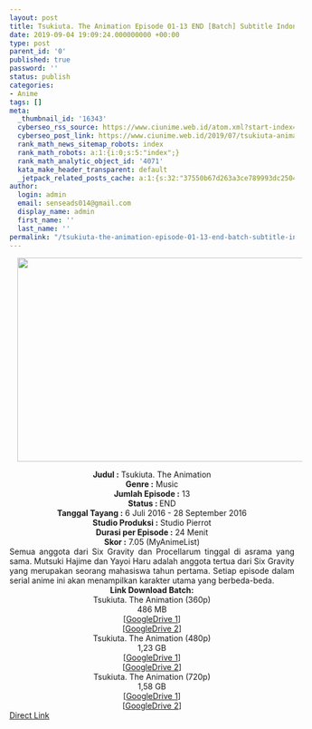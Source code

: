 ```yaml
---
layout: post
title: Tsukiuta. The Animation Episode 01-13 END [Batch] Subtitle Indonesia
date: 2019-09-04 19:09:24.000000000 +00:00
type: post
parent_id: '0'
published: true
password: ''
status: publish
categories:
- Anime
tags: []
meta:
  _thumbnail_id: '16343'
  cyberseo_rss_source: https://www.ciunime.web.id/atom.xml?start-index=3601&max-results=150
  cyberseo_post_link: https://www.ciunime.web.id/2019/07/tsukiuta-animation-episode-01-13-end.html
  rank_math_news_sitemap_robots: index
  rank_math_robots: a:1:{i:0;s:5:"index";}
  rank_math_analytic_object_id: '4071'
  kata_make_header_transparent: default
  _jetpack_related_posts_cache: a:1:{s:32:"37550b67d263a3ce789993dc25046c5f";a:2:{s:7:"expires";i:1647755493;s:7:"payload";a:0:{}}}
author:
  login: admin
  email: senseads014@gmail.com
  display_name: admin
  first_name: ''
  last_name: ''
permalink: "/tsukiuta-the-animation-episode-01-13-end-batch-subtitle-indonesia/"
---
```

<div class="separator" style="clear: both; text-align: center;"><a href="https://1.bp.blogspot.com/-1AxO98jIVo0/XTZVUYctazI/AAAAAAAAcaQ/l0E4qSiaNdcS9oUOb7F_Ilr-kPUgbHnLgCLcBGAs/s1600/Tsukiuta.%2BThe%2BAnimation.jpg" imageanchor="1" style="margin-left: 1em; margin-right: 1em;"><img border="0" data-original-height="720" data-original-width="1280" height="360" src="{{ site.baseurl }}/assets/2019/09/Tsukiuta.%2BThe%2BAnimation.jpg" width="640" /></a></div>
<p>
<div style="text-align: center;"><b>Judul</b><b><b> </b>:</b> Tsukiuta. The Animation</div>
<div style="text-align: center;"><b><b>Genre :</b></b> Music</div>
<div style="text-align: center;"><b>Jumlah Episode :</b> 13<br /><b>Status :&nbsp;</b>END<br /><b>Tanggal Tayang :</b> 6 Juli 2016 - 28 September 2016<br /><b>Studio Produksi :</b> Studio Pierrot<br /><b>Durasi per Episode :</b> 24 Menit</div>
<div style="text-align: center;"><b>Skor :</b> 7.05 (MyAnimeList)</div>
<div style="text-align: center;"></div>
<div style="text-align: justify;"><span class="isi">Semua anggota dari Six Gravity dan Procellarum tinggal di asrama yang sama. Mutsuki Hajime dan Yayoi Haru adalah anggota tertua dari Six Gravity yang merupakan seorang mahasiswa tahun pertama. Setiap episode dalam serial anime ini akan menampilkan karakter utama yang berbeda-beda.</span></div>
<div style="text-align: justify;"></div>
<div style="text-align: justify;"></div>
<div style="text-align: center;"><b>Link Download Batch:</b></div>
<div style="text-align: center;">Tsukiuta. The Animation (360p)</div>
<div style="text-align: center;">
<div style="text-align: center;">486 MB</div>
<div style="text-align: center;">[<a href="https://drive.google.com/file/d/1IKkLlP1y6hC15xCoIlMVakYTbUWPXcgw/view" target="_blank" rel="noopener">GoogleDrive 1</a>]<br />[<a href="https://drive.google.com/file/d/1C4Z1TE5c7NK-EvUrVq1a6ytYQ-nnaXCX/view" target="_blank" rel="noopener">GoogleDrive 2</a>]
<div style="text-align: center;">Tsukiuta. The Animation (480p)</div>
<div style="text-align: center;">1,23 GB</div>
<div style="text-align: center;">[<a href="https://drive.google.com/file/d/1mVqPYsbnyFpEXHawCe3ibjouUbmhSAWa/view" target="_blank" rel="noopener">GoogleDrive 1</a>]<br />[<a href="https://drive.google.com/file/d/17_kYVpoZUerb2FwdXtLBNAW8OiAZV8TE/view" target="_blank" rel="noopener">GoogleDrive 2</a>]
<div style="text-align: center;">Tsukiuta. The Animation (720p)</div>
<div style="text-align: center;">1,58 GB</div>
<div style="text-align: center;">[<a href="https://drive.google.com/file/d/1owlPa5gI6oFHaXfVc3QiEd3B06Dts2z4/view" target="_blank" rel="noopener">GoogleDrive 1</a>]<br />[<a href="https://drive.google.com/file/d/1B0wTpvQ52LDWsaQMw4VvZ04E13ML4q6e/view" target="_blank" rel="noopener">GoogleDrive 2</a>]</div>
</div>
</div>
</div>
<link rel="stylesheet" href="https://cdnjs.cloudflare.com/ajax/libs/font-awesome/4.7.0/css/font-awesome.min.css" />
<div class="divbtn"> <a href="https://handymansurrender.com/fihup8buzv?key=94550f7ce39444073321dde3b8782f97" class="btn"><i class="fa fa-download"></i> Direct Link</a> </div>
